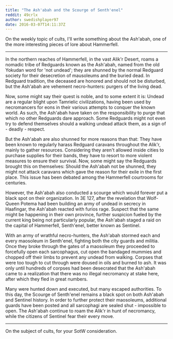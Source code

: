 ```yaml
---
title: "The Ash'abah and the Scourge of Senth'enel"
reddit: 49crlx
author: swedishplayer97
date: 2016-03-07T14:11:37Z
---
```


On the weekly topic of cults, I'll write something about the Ash'abah, one of the more interesting pieces of lore about Hammerfell.

---

In the northern reaches of Hammerfell, in the vast Alik'r Desert, roams a nomadic tribe of Redguards known as the Ash'abah, named from the old Yokudan word for 'not undead'; they are shunned by the normal Redguard society for their desecretion of mausoleums and the buried dead. In Redguard tradition, the deceased are honored and should not be disturbed, but the Ash'abah are vehement necro-hunters: purgers of the living dead.

Now, some might say their quest is noble, and to some extent it is: Undead are a regular blight upon Tamrielic civilizations, having been used by necromancers for eons in their various attempts to conquer the known world. As such, the Ash'abah have taken on the responsibility to purge that which no other Redguards dare approach. Some Redguards might not even try to defend themselves should a walking undead attack them, as a sign of - deadly - respect.

But the Ash'abah are also shunned for more reasons than that: They have been known to regularly harass Redguard caravans throughout the Alik'r, mainly to gather resources. Considering they aren't allowed inside cities to purchase supplies for their bands, they have to resort to more violent measures to ensure their survival. Now, some might say the Redguards brought this on themselves: Should the Ash'abah not be shunned, they might not attack caravans which gave the reason for their exile in the first place. This issue has been debated among the Hammerfell courtrooms for centuries.

However, the Ash'abah also conducted a scourge which would forever put a black spot on their organization. In 3E 127, after the revelation that Wolf-Queen Potema had been building an army of undead in secrecy in Haafingar, the Ash'abah reacted with furios rage. Suspect that the same might be happening in their own province, further suspicion fueled by the current king being not particularly popular, the Ash'abah staged a raid on the capital of Hammerfell, Senth'enel, better known as Sentinel.

With an army of wrathful necro-hunters, the Ash'abah stormed each and every maosoleum in Senth'enel, fighting both the city guards and militia. Once they broke through the gates of a maosoleum they proceeded to forcefully open each sarcophagus, cut open the bandaged mummies and chopped off their limbs to prevent any undead from walking. Corpses that were too tough to cut through were doused in oils and burned to ash. It was only until hundreds of corpses had been desecrated that the Ash'abah came to a realization that there was no illegal necromancy at stake here, after which they fled in great numbers.

Many were hunted down and executed, but many escaped authorities. To this day, the Scourge of Senth'enel remains a black spot on both Ash'abah and Sentinel history. In order to further protect their maosoleums, additional guards have been posted and all sarcophagi are sealed shut - impossible to open. The Ash'abah continue to roam the Alik'r in hunt of necromancy, while the citizens of Sentinel fear their every move.

---

On the subject of cults, for your SotW consideration.
